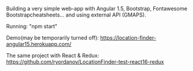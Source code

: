 Building a very simple web-app with Angular 1.5, Bootstrap, Fontawesome Bootstrapcheatsheets... and using external API (GMAPS).

Running: "npm start"

Demo(may be temporarily turned off): https://location-finder-angular15.herokuapp.com/

The same project with React & Redux: https://github.com/ryordanov/LocationFinder-test-react16-redux
